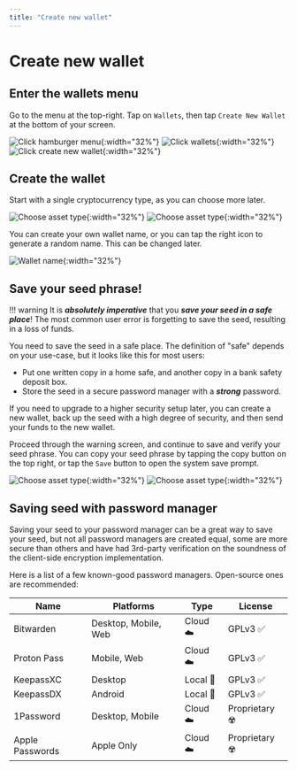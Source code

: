 ```yaml
---
title: "Create new wallet"
---
```


# Create new wallet

## Enter the wallets menu
<!-- ??? info "Tip for creating an additional wallet"

    Go to the menu at the top-right. Tap on `Wallets`, then tap `Create New Wallet` at the bottom of your screen.

    ![Click hamburger menu](./step1.png){:width="32%"}
    ![Click wallets](./step2.png){:width="32%"}
    ![Click create new wallet](./step3.png){:width="32%"} -->
Go to the menu at the top-right. Tap on `Wallets`, then tap `Create New Wallet` at the bottom of your screen.

![Click hamburger menu](../setup/step1.png){:width="32%"}
![Click wallets](../setup/step2.png){:width="32%"}
![Click create new wallet](../setup/step3.png){:width="32%"}

## Create the wallet
Start with a single cryptocurrency type, as you can choose more later.

![Choose asset type](../setup/assets1.png){:width="32%"}
![Choose asset type](../setup/assets2.png){:width="32%"}

You can create your own wallet name, or you can tap the right icon to generate a random name. This can be changed later.

![Wallet name](./name.png){:width="32%"}

## Save your seed phrase!

!!! warning
    It is ***absolutely imperative*** that you ***save your seed in a safe place***! The most common user error is forgetting to save the seed, resulting in a loss of funds.

You need to save the seed in a safe place. The definition of "safe" depends on your use-case, but it looks like this for most users:

* Put one written copy in a home safe, and another copy in a bank safety deposit box.
* Store the seed in a secure password manager with a ***strong*** password.

If you need to upgrade to a higher security setup later, you can create a new wallet, back up the seed with a high degree of security, and then send your funds to the new wallet.

Proceed through the warning screen, and continue to save and verify your seed phrase. You can copy your seed phrase by tapping the copy button on the top right, or tap the `Save` button to open the system save prompt.

![Choose asset type](./seed1.png){:width="32%"}
![Choose asset type](./seed2.png){:width="32%"}

## Saving seed with password manager

Saving your seed to your password manager can be a great way to save your seed, but not all password managers are created equal, some are more secure than others and have had 3rd-party verification on the soundness of the client-side encryption implementation.

Here is a list of a few known-good password managers. Open-source ones are recommended:

| Name | Platforms | Type | License |
| --- | --- | --- | --- |
| Bitwarden | Desktop, Mobile, Web | Cloud ☁️ | GPLv3 ✅ |
| Proton Pass | Mobile, Web | Cloud ☁️ | GPLv3 ✅ |
| KeepassXC | Desktop | Local 💾 | GPLv3 ✅ |
| KeepassDX | Android | Local 💾 | GPLv3 ✅ |
| 1Password| Desktop, Mobile | Cloud ☁️ | Proprietary ☢️ |
| Apple Passwords | Apple Only | Cloud ☁️ | Proprietary ☢️ |